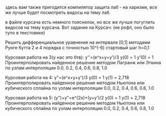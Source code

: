 здесь вам также пригодится компилятор
защита лаб - на харизме, все же лучше будет посмотреть видосы на тему лаб.

в файле курсача есть немного пояснялок, но все же лучше погуглить видосов на тему курсача. Вот задание на Курсач:
(не рофл, оно было тупо в текстовике)

Решить дифференциальное уравнение на интервале [0,1] методами Рунге Кутта 2 и 4 порядка с точностью 10^(-6) стартовый шаг h=0,1 

Курсовая работа на 3(у нас это бтв):
y''=(e^x+y+y')/3
y(0) = 1
y’(0) = 1
Проинтерполировать найденное решение методом Лагранж или Эткина по узлам интерполяции 0.0, 0.2, 0.4, 0.6, 0.8, 1.0

Курсовая работа на 4:
y"=(e^x+y+y')/3
y(0) = 1
y(1) = 2,718
Проинтерполировать найденное решение методом Ньютона или кубического сплайна по узлам интерполяции 0.0, 0.2, 0.4, 0.6, 0.8, 1.0

Курсовая работа на 5:
(y")+y"=e^(2x)+(y+y')/2
y(0) = 1
y(1) = 2,718
Проинтерполировать найденное решение методом Ньютона или кубического сплайна по узлам интерполяции 0.0, 0.2, 0.4, 0.6, 0.8, 1.0
